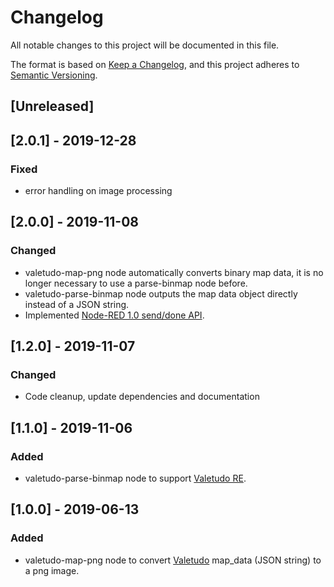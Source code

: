 # Changelog
All notable changes to this project will be documented in this file.

The format is based on [Keep a Changelog](https://keepachangelog.com/en/1.0.0/),
and this project adheres to [Semantic Versioning](https://semver.org/spec/v2.0.0.html).

## [Unreleased]

## [2.0.1] - 2019-12-28

### Fixed
- error handling on image processing

## [2.0.0] - 2019-11-08

### Changed
- valetudo-map-png node automatically converts binary map data, it is no longer necessary to use a parse-binmap node before.
- valetudo-parse-binmap node outputs the map data object directly instead of a JSON string.
- Implemented [Node-RED 1.0 send/done API](https://nodered.org/blog/2019/09/20/node-done).

## [1.2.0] - 2019-11-07

### Changed
- Code cleanup, update dependencies and documentation

## [1.1.0] - 2019-11-06

### Added
- valetudo-parse-binmap node to support [Valetudo RE](https://github.com/rand256/valetudo).

## [1.0.0] - 2019-06-13

### Added
- valetudo-map-png node to convert [Valetudo](https://github.com/Hypfer/Valetudo) map_data (JSON string) to a png image.
